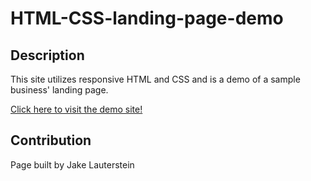 # HTML-CSS-landing-page-demo

## Description
This site utilizes responsive HTML and CSS and is a demo of a sample business' landing page.

[Click here to visit the demo site!](https://jakelauterstein.github.io/HTML-CSS-landing-page-demo/)

## Contribution
Page built by Jake Lauterstein